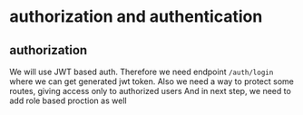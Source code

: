 # authorization and authentication

## authorization
We will use JWT based auth. Therefore we need endpoint `/auth/login` where we can get generated jwt token.
Also we need a way to protect some routes, giving access only to authorized users
And in next step, we need to add role based proction as well